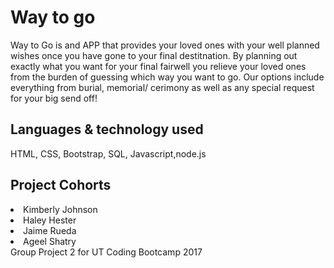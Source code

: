 <h1>Way to go</h1>
<p> Way to Go is and APP that provides your loved ones with your well planned wishes once you have gone to your final destitnation.
By planning out exactly what you want for your final fairwell you relieve your loved ones from the burden of guessing which way you want to go.
Our options include everything from burial, memorial/ cerimony as well as any special request for your big send off!
</p>

<h2>Languages & technology used</h2>
HTML, CSS, Bootstrap, SQL, Javascript,node.js

<h2>Project Cohorts</h2>
<li>Kimberly Johnson</li>
<li>Haley Hester</li>
<li>Jaime Rueda</li>
<li>Ageel Shatry</li>


<footer>Group Project 2 for UT Coding Bootcamp 2017</footer>
